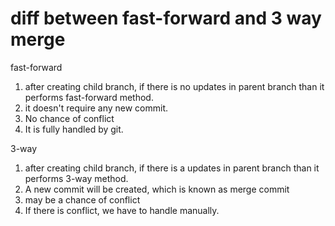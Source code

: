 # diff between fast-forward and 3 way merge

fast-forward 

1) after creating child branch, if there is no updates in parent branch than it performs fast-forward method.
2) it doesn't require any new commit.
3) No chance of conflict
4) It is fully handled by git.

3-way 

1) after creating child branch, if there is a updates in parent branch than it performs 3-way method.
2) A new commit will be created, which is known as merge commit
3) may be a chance of conflict
4) If there is conflict, we have to handle manually.
